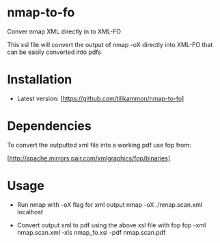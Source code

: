 nmap-to-fo
===============

Conver nmap XML directly in to XML-FO

This xsl file will convert the output of nmap -oX directly into XML-FO that can be easily converted into pdfs

Installation
===============

* Latest version: [https://github.com/tilikammon/nmap-to-fo]

Dependencies
===============

To convert the outputted xml file into a working pdf use fop from:

[http://apache.mirrors.pair.com/xmlgraphics/fop/binaries]

Usage
==============

* Run nmap with -oX flag for xml output
	nmap -oX ./nmap.scan.xml localhost

* Convert output xml to pdf using the above xsl file with fop
	fop -xml nmap.scan.xml -xls nmap_fo.xsl -pdf nmap.scan.pdf

